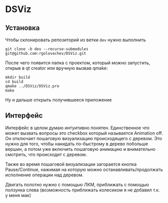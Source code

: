 # DSViz

## Установка

Чтобы склонировать репозиторий из ветки ```dev``` нужно выполнить

```git clone -b dev --recurse-submodules git@github.com:rgolovachev/DSViz.git```

После чего появится папка с проектом, который можно запустить, открыв в qt creator или вручную вызвав qmake:

```
mkdir build
cd build
qmake ../DSViz/DSViz.pro
make
```

Ну и дальше открыть получившееся приложение

## Интерфейс

Интерфейс в целом думаю интуитивно понятен. Единственное что может вызвать вопросы это checkbox который называется Animation off. Он отключает пошаговую визуализацию происходящего с деревом. Это нужно для того, чтобы накидать по-быстрому в дерево побольше вершин, а потом уже включить пошаговую анимацию и внимательно смотреть, что происходит с деревом. 

Также во время пошаговой визуализации загорается кнопка Pause/Continue, нажимая на которую можно останавливать/продолжать исполнение операции над деревом.

Двигать полотно нужно с помощью ЛКМ, приближать с помощью ползунка слева (возможность приближать колесиком я не добавил т.к. у меня мак)


